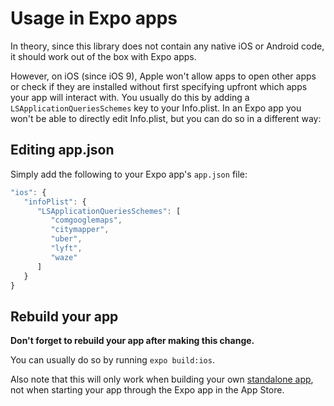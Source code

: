 # Usage in Expo apps

In theory, since this library does not contain any native iOS or Android code, it should work out of the box with Expo apps. 

However, on iOS (since iOS 9), Apple won't allow apps to open other apps or check if they are installed without first specifying upfront which apps your app will interact with. You usually do this by adding a `LSApplicationQueriesSchemes` key to your Info.plist. In an Expo app you won't be able to directly edit Info.plist, but you can do so in a different way:


## Editing app.json

Simply add the following to your Expo app's `app.json` file:

```js
"ios": {
   "infoPlist": {
      "LSApplicationQueriesSchemes": [
         "comgooglemaps",
         "citymapper",
         "uber",
         "lyft",
         "waze"
      ]
   }
}
```


## Rebuild your app

**Don't forget to rebuild your app after making this change.** 

You can usually do so by running `expo build:ios`.

Also note that this will only work when building your own [standalone app](https://docs.expo.io/versions/latest/distribution/building-standalone-apps), not when starting your app through the Expo app in the App Store.
